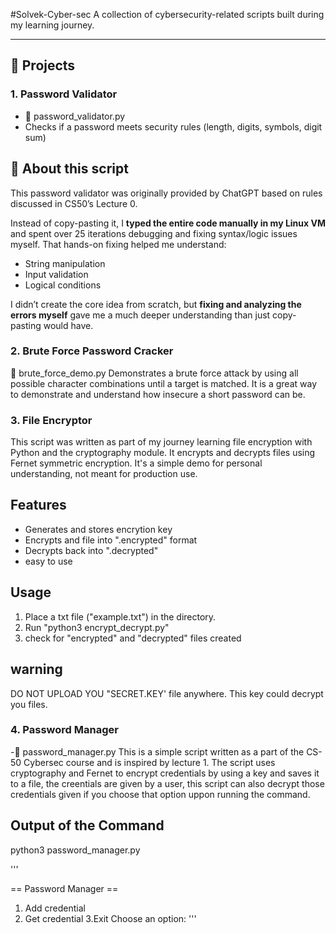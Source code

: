 #Solvek-Cyber-sec
A collection of cybersecurity-related scripts built during my learning journey.

---

## 📁 Projects

### 1. Password Validator
- 📄 password_validator.py
- Checks if a password meets security rules (length, digits, symbols, digit sum)

## 📖 About this script

This password validator was originally provided by ChatGPT based on rules discussed in CS50’s Lecture 0. 

Instead of copy-pasting it, I **typed the entire code manually in my Linux VM** and spent over 25 iterations debugging and fixing syntax/logic issues myself. That hands-on fixing helped me understand:
- String manipulation
- Input validation
- Logical conditions

I didn’t create the core idea from scratch, but **fixing and analyzing the errors myself** gave me a much deeper understanding than just copy-pasting would have.

### 2. Brute Force Password Cracker 
📄 brute_force_demo.py
Demonstrates a brute force attack by using all possible character combinations until a target is matched. It is a great way to demonstrate and understand how insecure a short password can be. 


### 3. File Encryptor

This script was written as part of my journey learning file encryption with Python and the cryptography module. It encrypts and decrypts files using Fernet symmetric encryption. It's a simple demo for personal understanding, not meant for production use.

## Features 
- Generates and stores encrytion key
- Encrypts and file into ".encrypted" format
- Decrypts back into ".decrypted"
- easy to use
## Usage 
1. Place a txt file ("example.txt") in the directory.
2. Run "python3 encrypt_decrypt.py"
3. check for "encrypted" and "decrypted" files created

## warning 
DO NOT UPLOAD YOU "SECRET.KEY' file anywhere. This key could decrypt you files.


### 4. Password Manager
-📄 password_manager.py
This is a simple script written as a part of the CS-50 Cybersec course and is inspired by lecture 1. The script uses cryptography and Fernet to encrypt credentials by using a key and saves it to a file, the creentials are given by a user, this script can also decrypt those credentials given if you choose that option uppon running the command.

## Output of the Command
python3 password_manager.py

'''

== Password Manager ==
1. Add credential
2. Get credential
3.Exit
Choose an option:
'''

